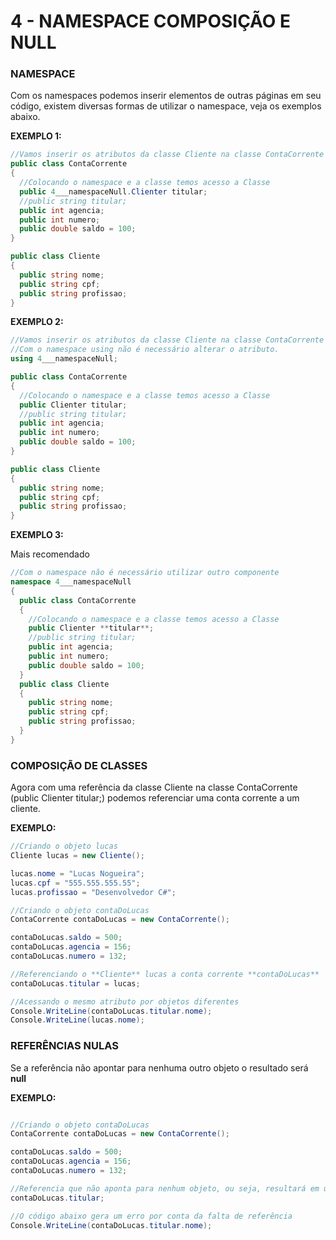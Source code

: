 # 4 - NAMESPACE COMPOSIÇÃO E NULL

### NAMESPACE

Com os namespaces podemos inserir elementos de outras páginas em seu código, existem diversas formas de utilizar o namespace, veja os exemplos abaixo.

**EXEMPLO 1:**

```csharp
//Vamos inserir os atributos da classe Cliente na classe ContaCorrente
public class ContaCorrente
{
  //Colocando o namespace e a classe temos acesso a Classe
  public 4___namespaceNull.Clienter titular;
  //public string titular;
  public int agencia;
  public int numero;
  public double saldo = 100;
}

public class Cliente
{
  public string nome;
  public string cpf;
  public string profissao;
}
```

**EXEMPLO 2:**

```csharp
//Vamos inserir os atributos da classe Cliente na classe ContaCorrente
//Com o namespace using não é necessário alterar o atributo.
using 4___namespaceNull;

public class ContaCorrente
{
  //Colocando o namespace e a classe temos acesso a Classe
  public Clienter titular;
  //public string titular;
  public int agencia;
  public int numero;
  public double saldo = 100;
}

public class Cliente
{
  public string nome;
  public string cpf;
  public string profissao;
}
```

**EXEMPLO 3:**

Mais recomendado

```csharp
//Com o namespace não é necessário utilizar outro componente
namespace 4___namespaceNull
{
  public class ContaCorrente
  {
    //Colocando o namespace e a classe temos acesso a Classe
    public Clienter **titular**;
    //public string titular;
    public int agencia;
    public int numero;
    public double saldo = 100;
  }	
  public class Cliente
  {
    public string nome;
    public string cpf;
    public string profissao;
  }
}
```

### COMPOSIÇÃO DE CLASSES

Agora com uma referência da classe Cliente na classe ContaCorrente (public Clienter titular;) podemos referenciar uma conta corrente a um cliente.

**EXEMPLO:**

```csharp
//Criando o objeto lucas
Cliente lucas = new Cliente();

lucas.nome = "Lucas Nogueira";
lucas.cpf = "555.555.555.55";
lucas.profissao = "Desenvolvedor C#";

//Criando o objeto contaDoLucas
ContaCorrente contaDoLucas = new ContaCorrente();

contaDoLucas.saldo = 500;
contaDoLucas.agencia = 156;
contaDoLucas.numero = 132;

//Referenciando o **Cliente** lucas a conta corrente **contaDoLucas**
contaDoLucas.titular = lucas;

//Acessando o mesmo atributo por objetos diferentes
Console.WriteLine(contaDoLucas.titular.nome);
Console.WriteLine(lucas.nome);
```

### REFERÊNCIAS NULAS

Se a referência não apontar para nenhuma outro objeto o resultado será **null**   

**EXEMPLO:**

```csharp

//Criando o objeto contaDoLucas
ContaCorrente contaDoLucas = new ContaCorrente();

contaDoLucas.saldo = 500;
contaDoLucas.agencia = 156;
contaDoLucas.numero = 132;

//Referencia que não aponta para nenhum objeto, ou seja, resultará em um **null**
contaDoLucas.titular;

//O código abaixo gera um erro por conta da falta de referência
Console.WriteLine(contaDoLucas.titular.nome);
```